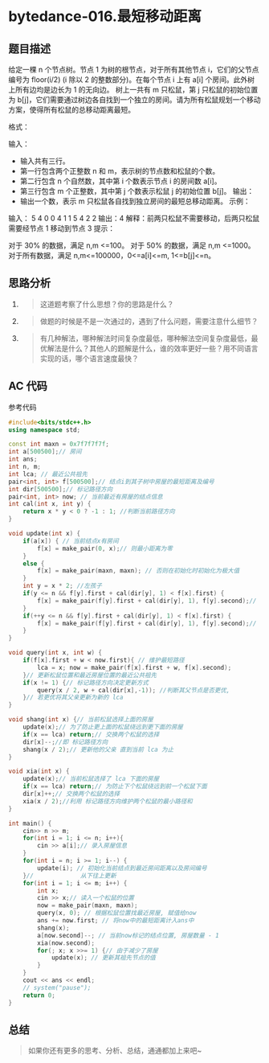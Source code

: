 # bytedance-016.最短移动距离

## 题目描述

给定一棵 n 个节点树。节点 1 为树的根节点，对于所有其他节点 i，它们的父节点编号为 floor(i/2) (i 除以 2 的整数部分)。在每个节点 i 上有 a[i] 个房间。此外树上所有边均是边长为 1 的无向边。
树上一共有 m 只松鼠，第 j 只松鼠的初始位置为 b[j]，它们需要通过树边各自找到一个独立的房间。请为所有松鼠规划一个移动方案，使得所有松鼠的总移动距离最短。

格式：


输入：
- 输入共有三行。
- 第一行包含两个正整数 n 和 m，表示树的节点数和松鼠的个数。
- 第二行包含 n 个自然数，其中第 i 个数表示节点 i 的房间数 a[i]。
- 第三行包含 m 个正整数，其中第 j 个数表示松鼠 j 的初始位置 b[j]。
输出：
- 输出一个数，表示 m 只松鼠各自找到独立房间的最短总移动距离。
示例：


输入：
     5 4
     0 0 4 1 1
     5 4 2 2
输出：4
解释：前两只松鼠不需要移动，后两只松鼠需要经节点 1 移动到节点 3
提示：

对于 30% 的数据，满足 n,m <=100。
对于 50% 的数据，满足 n,m <=1000。
对于所有数据，满足 n,m<=100000，0<=a[i]<=m, 1<=b[j]<=n。

## 思路分析

1.  > 这道题考察了什么思想？你的思路是什么？
    
2.  > 做题的时候是不是一次通过的，遇到了什么问题，需要注意什么细节？
    
3.  > 有几种解法，哪种解法时间复杂度最低，哪种解法空间复杂度最低，最优解法是什么？其他人的题解是什么，谁的效率更好一些？用不同语言实现的话，哪个语言速度最快？
    

## AC 代码

参考代码

```cpp
#include<bits/stdc++.h>
using namespace std;

const int maxn = 0x7f7f7f7f;
int a[500500];// 房间
int ans;
int n, m;
int lca; // 最近公共祖先
pair<int, int> f[500500];// 结点i到其子树中房屋的最短距离及编号
int dir[500500];// 标记路径方向
pair<int, int> now; // 当前最近有房屋的结点信息
int cal(int x, int y) {
    return x * y < 0 ? -1 : 1; //判断当前路径方向
}

void update(int x) {
    if(a[x]) { // 当前结点x有房间
        f[x] = make_pair(0, x);// 则最小距离为零
    }
    else {
        f[x] = make_pair(maxn, maxn); // 否则在初始化时初始化为极大值
    }
    int y = x * 2; //左孩子
    if(y <= n && f[y].first + cal(dir[y], 1) < f[x].first) {
        f[x] = make_pair(f[y].first + cal(dir[y], 1), f[y].second);//  更新当前结点最新值
    }
    if(++y <= n && f[y].first + cal(dir[y], 1) < f[x].first) {
        f[x] = make_pair(f[y].first + cal(dir[y], 1), f[y].second);//  更新当前结点最新值
    }
}

void query(int x, int w) {
    if(f[x].first + w < now.first){ // 维护最短路径
        lca = x; now = make_pair(f[x].first + w, f[x].second);
    }// 更新松鼠位置和最近房屋位置的最近公共祖先
    if(x != 1) {// 标记路径方向决定更新方式
        query(x / 2, w + cal(dir[x],-1)); //判断其父节点是否更优, 
    }// 若更优将其父亲更新为新的 lca
}

void shang(int x) {// 当前松鼠选择上面的房屋
    update(x);// 为了防止更上面的松鼠绕远到更下面的房屋
    if(x == lca) return;// 交换两个松鼠的选择
    dir[x]--;//即 标记路径方向
    shang(x / 2);// 更新他的父亲 直到当前 lca 为止
}

void xia(int x) {
    update(x);// 当前松鼠选择了 lca 下面的房屋
    if(x == lca) return;// 为防止下个松鼠绕远到前一个松鼠下面
    dir[x]++;// 交换两个松鼠的选择
    xia(x / 2);//利用 标记路径方向维护两个松鼠的最小路径和
}

int main() {
    cin>> n >> m;
    for(int i = 1; i <= n; i++){
        cin >> a[i];// 录入房屋信息
    }
    for(int i = n; i >= 1; i--) {
        update(i); // 初始化当前结点到最近房间距离以及房间编号
    }//             从下往上更新
    for(int i = 1; i <= m; i++) {
        int x;
        cin >> x;// 读入一个松鼠的位置
        now = make_pair(maxn, maxn);
        query(x, 0); // 根据松鼠位置找最近房屋, 赋值给now
        ans += now.first; // 将now中的最短距离计入ans中
        shang(x);
        a[now.second]--; // 当前now标记的结点位置, 房屋数量 - 1
        xia(now.second);
        for(; x; x >>= 1) {// 由于减少了房屋
            update(x); // 更新其祖先节点的值
        }
    }
    cout << ans << endl;
    // system("pause");
    return 0;
}
```

## 总结

> 如果你还有更多的思考、分析、总结，通通都加上来吧~
